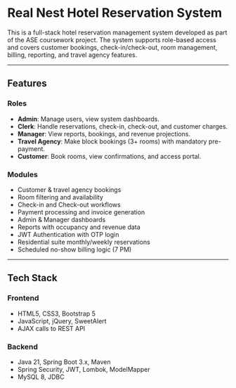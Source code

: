# Real Nest Hotel Reservation System

This is a full-stack hotel reservation management system developed as part of the ASE coursework project. The system supports role-based access and covers customer bookings, check-in/check-out, room management, billing, reporting, and travel agency features.

---

## Features

### Roles
- **Admin**: Manage users, view system dashboards.
- **Clerk**: Handle reservations, check-in, check-out, and customer charges.
- **Manager**: View reports, bookings, and revenue projections.
- **Travel Agency**: Make block bookings (3+ rooms) with mandatory pre-payment.
- **Customer**: Book rooms, view confirmations, and access portal.

### Modules
- Customer & travel agency bookings
- Room filtering and availability
- Check-in and Check-out workflows
- Payment processing and invoice generation
- Admin & Manager dashboards
- Reports with occupancy and revenue data
- JWT Authentication with OTP login
- Residential suite monthly/weekly reservations
- Scheduled no-show billing logic (7 PM)

---

## Tech Stack

### Frontend
- HTML5, CSS3, Bootstrap 5
- JavaScript, jQuery, SweetAlert
- AJAX calls to REST API

### Backend
- Java 21, Spring Boot 3.x, Maven
- Spring Security, JWT, Lombok, ModelMapper
- MySQL 8, JDBC

